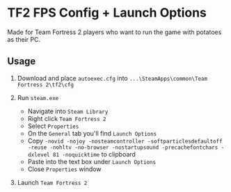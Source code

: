 # TF2 FPS Config + Launch Options

Made for Team Fortress 2 players who want to run the game with potatoes as their PC.

## Usage
1) Download and place `autoexec.cfg` into `...\SteamApps\common\Team Fortress 2\tf2\cfg`

2) Run `steam.exe`
    - Navigate into `Steam Library`
    - Right click `Team Fortress 2`
    - Select `Properties`
    - On the `General` tab you'll find `Launch Options`
    - Copy `-novid -nojoy -nosteamcontroller -softparticlesdefaultoff -reuse -nohltv -no-browser -nostartupsound -precachefontchars -dxlevel 81 -noquicktime` to clipboard
    - Paste into the text box under `Launch Options`
    - Close `Properties` window
  
4) Launch `Team Fortress 2`
